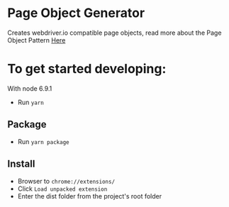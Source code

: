 # Page Object Generator

Creates webdriver.io compatible page objects, read more about the Page Object Pattern [Here](http://webdriver.io/guide/testrunner/pageobjects.html)

# To get started developing: 
With node 6.9.1
* Run `yarn`

## Package
* Run `yarn package`

## Install
* Browser to `chrome://extensions/`
* Click `Load unpacked extension`
* Enter the dist folder from the project's root folder
